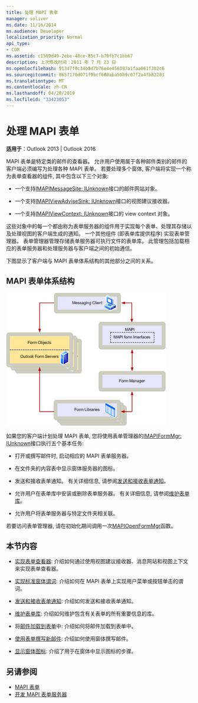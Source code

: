 ```yaml
---
title: 处理 MAPI 表单
manager: soliver
ms.date: 11/16/2014
ms.audience: Developer
localization_priority: Normal
api_type:
- COM
ms.assetid: c1589d49-2ebe-48ce-85c7-b70fb7c1bb67
description: 上次修改时间：2011 年 7 月 23 日
ms.openlocfilehash: 91347f0c34b8d7b76e4e456397a1faa061f3b2c6
ms.sourcegitcommit: 8657170d071f9bcf680aba50b9c07f2a4fb82283
ms.translationtype: MT
ms.contentlocale: zh-CN
ms.lasthandoff: 04/28/2019
ms.locfileid: "33423053"
---
```

# <a name="handling-mapi-forms"></a>处理 MAPI 表单

**适用于**：Outlook 2013 | Outlook 2016 
  
MAPI 表单是特定类的邮件的查看器。 允许用户使用属于各种邮件类别的邮件的客户端必须编写为处理各种 MAPI 表单。 若要处理多个窗体, 客户端将实现一个称为表单查看器的组件, 其中包含以下三个对象:
  
- 一个支持[IMAPIMessageSite: IUnknown](imapimessagesiteiunknown.md)接口的邮件网站对象。 
    
- 一个支持[IMAPIViewAdviseSink: IUnknown](imapiviewadvisesinkiunknown.md)接口的视图建议接收器。 
    
- 一个支持[IMAPIViewContext: IUnknown](imapiviewcontextiunknown.md)接口的 view context 对象。 
    
这些对象中的每一个都由称为表单服务器的组件用于实现每个表单、处理其存储以及处理视图的客户端生成的通知。 一个其他组件 (即表单库提供程序) 实现表单管理器。 表单管理器管理存储表单服务器可执行文件的表单库。 此管理包括加载相应的表单服务器和处理服务器与客户端之间的初始通信。
  
下图显示了客户端与 MAPI 表单体系结构的其他部分之间的关系。
  
## <a name="mapi-form-architecture"></a>MAPI 表单体系结构
  
![MAPI 表单体系结构](media/forms01.gif "MAPI 表单体系结构")
  
如果您的客户端计划处理 MAPI 表单, 您将使用表单管理器的[IMAPIFormMgr: IUnknown](imapiformmgriunknown.md)接口执行五个基本任务: 
  
- 打开或撰写邮件时, 启动相应的 MAPI 表单服务器。
    
- 在文件夹的内容表中显示窗体服务器的图标。
    
- 发送和接收表单通知。 有关详细信息, 请参阅[发送和接收表单通知](sending-and-receiving-form-notifications.md)。
    
- 允许用户在表单库中安装或删除表单服务器。 有关详细信息, 请参阅[维护表单库](maintaining-a-form-library.md)。
    
- 允许用户将表单服务器与特定文件夹相关联。
    
若要访问表单管理器, 请在初始化期间调用一次[MAPIOpenFormMgr](mapiopenformmgr.md)函数。 
  
## <a name="in-this-section"></a>本节内容

- [实现表单查看器](implementing-a-form-viewer.md): 介绍如何通过使用视图建议接收器、消息网站和视图上下文来实现表单查看器。
    
- [实现标准窗体谓词](implementing-standard-form-verbs.md): 介绍如何在 MAPI 表单上实现用户菜单或按钮单击的谓词。
    
- [发送和接收表单通知](sending-and-receiving-form-notifications.md): 介绍如何发送和接收表单通知。
    
- [维护表单库](maintaining-a-form-library.md): 介绍如何维护包含有关表单的所有重要信息的库。
    
- 将[邮件加载到表单](loading-a-message-into-a-form.md)中: 介绍如何将邮件加载到表单中。
    
- [使用表单撰写新邮件](composing-a-new-message-by-using-a-form.md): 介绍如何使用窗体撰写邮件。
    
- [显示窗体图标](displaying-form-icons.md): 介绍了用于在窗体中显示图标的步骤。
    
## <a name="see-also"></a>另请参阅

- [MAPI 表单](mapi-forms.md)
- [开发 MAPI 表单服务器](developing-mapi-form-servers.md)

